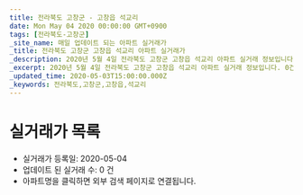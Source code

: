```yaml
---
title: 전라북도 고창군 - 고창읍 석교리
date: Mon May 04 2020 00:00:00 GMT+0900
tags: [전라북도-고창군]
_site_name: 매일 업데이트 되는 아파트 실거래가
_title: 전라북도 고창군 고창읍 석교리 아파트 실거래가
_description: 2020년 5월 4일 전라북도 고창군 고창읍 석교리 아파트 실거래 정보입니다. 0건 아파트 정보가 있습니다.
_excerpt: 2020년 5월 4일 전라북도 고창군 고창읍 석교리 아파트 실거래 정보입니다. 0건 아파트 정보가 있습니다.
_updated_time: 2020-05-03T15:00:00.000Z
_keywords: 전라북도,고창군,고창읍,석교리
---
```






# 실거래가 목록
- 실거래가 등록일: 2020-05-04
- 업데이트 된 실거래 수: 0 건
- 아파트명을 클릭하면 외부 검색 페이지로 연결됩니다.




